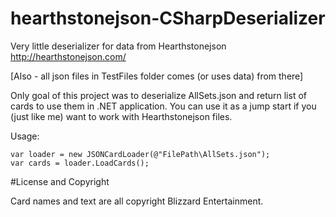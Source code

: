 # hearthstonejson-CSharpDeserializer
Very little deserializer for data from Hearthstonejson http://hearthstonejson.com/

[Also - all json files in TestFiles folder comes (or uses data) from there]

Only goal of this project was to deserialize AllSets.json and return list of cards to use them in .NET application.
You can use it as a jump start if you (just like me) want to work with Hearthstonejson files.

Usage:
```
var loader = new JSONCardLoader(@"FilePath\AllSets.json");
var cards = loader.LoadCards();
```


#License and Copyright

Card names and text are all copyright Blizzard Entertainment.
